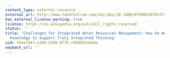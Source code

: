 ```yaml
---
content_type: external-resource
external_url: http://www.tandfonline.com/doi/abs/10.1080/07900620701723240
has_external_license_warning: true
license: https://en.wikipedia.org/wiki/All_rights_reserved
status: ''
title: 'Challenges for Integrated Water Resources Management: How Do We Provide the
  Knowledge to Support Truly Integrated Thinking'
uid: fbee7d4f-e390-41bb-8f75-c050d9febe8a
wayback_url: ''
---
```


